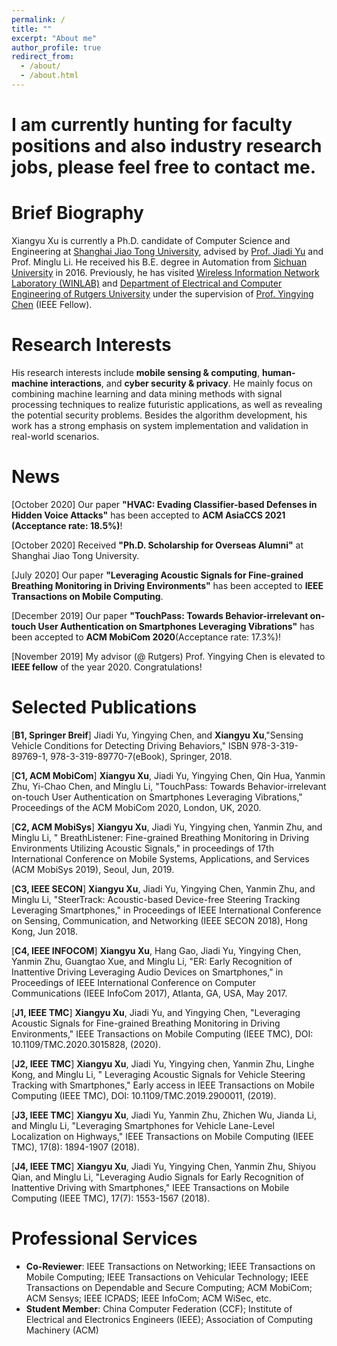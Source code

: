 ```yaml
---
permalink: /
title: ""
excerpt: "About me"
author_profile: true
redirect_from: 
  - /about/
  - /about.html
---
```


I am currently hunting for faculty positions and also industry research jobs, please feel free to contact me.
======

Brief Biography
======
Xiangyu Xu is currently a Ph.D. candidate of Computer Science and Engineering at [Shanghai Jiao Tong University](http://www.sjtu.edu.cn), advised by [Prof. Jiadi Yu](http://www.cs.sjtu.edu.cn/~jdyu/) and Prof. Minglu Li. He received his B.E. degree in Automation from [Sichuan University](http://scu.edu.cn) in 2016. Previously, he has visited [Wireless Information Network Laboratory (WINLAB)](http://winlab.rutgers.edu/) and [Department of Electrical and Computer Engineering of Rutgers University](https://www.ece.rutgers.edu/) under the supervision of [Prof. Yingying Chen](http://www.winlab.rutgers.edu/~yychen/) (IEEE Fellow).



Research Interests
======
His research interests include **mobile sensing & computing**, **human-machine interactions**, and **cyber security & privacy**. He mainly focus on combining machine learning and data mining methods with signal processing techniques to realize futuristic applications, as well as revealing the potential security problems. Besides the algorithm development, his work has a strong emphasis on system implementation and validation in real-world scenarios.

News
======
[October 2020] Our paper **"HVAC: Evading Classifier-based Defenses in Hidden Voice Attacks"** has been accepted to **ACM AsiaCCS 2021 (Acceptance rate: 18.5%)**! 

[October 2020] Received **"Ph.D. Scholarship for Overseas Alumni"** at Shanghai Jiao Tong University.

[July 2020] Our paper **"Leveraging Acoustic Signals for Fine-grained Breathing Monitoring in Driving Environments"** has been accepted to **IEEE Transactions on Mobile Computing**.

[December 2019] Our paper **"TouchPass: Towards Behavior-irrelevant on-touch User Authentication on Smartphones Leveraging Vibrations"** has been accepted to **ACM MobiCom 2020**(Acceptance rate: 17.3%)! 

[November 2019] My advisor (@ Rutgers) Prof. Yingying Chen is elevated to **IEEE fellow** of the year 2020. Congratulations!


Selected Publications
======
[**B1, Springer Breif**] Jiadi Yu, Yingying Chen, and **Xiangyu Xu**,"Sensing Vehicle Conditions for Detecting Driving Behaviors," ISBN 978-3-319-89769-1, 978-3-319-89770-7(eBook), Springer, 2018.

[**C1, ACM MobiCom**] **Xiangyu Xu**, Jiadi Yu, Yingying Chen, Qin Hua, Yanmin Zhu, Yi-Chao Chen, and Minglu Li, "TouchPass: Towards Behavior-irrelevant on-touch User Authentication on Smartphones Leveraging Vibrations," Proceedings of the ACM MobiCom 2020, London, UK, 2020. 

[**C2, ACM MobiSys**] **Xiangyu Xu**, Jiadi Yu, Yingying chen, Yanmin Zhu, and Minglu Li, " BreathListener: Fine-grained Breathing Monitoring in Driving Environments Utilizing Acoustic Signals," in proceedings of 17th International Conference on Mobile Systems, Applications, and Services (ACM MobiSys 2019), Seoul, Jun, 2019.

[**C3, IEEE SECON**] **Xiangyu Xu**, Jiadi Yu, Yingying Chen, Yanmin Zhu, and Minglu Li, "SteerTrack: Acoustic-based Device-free Steering Tracking Leveraging Smartphones," in Proceedings of IEEE International Conference on Sensing, Communication, and Networking (IEEE SECON 2018), Hong Kong, Jun 2018.

[**C4, IEEE INFOCOM**] **Xiangyu Xu**, Hang Gao, Jiadi Yu, Yingying Chen, Yanmin Zhu, Guangtao Xue, and Minglu Li, "ER: Early Recognition of Inattentive Driving Leveraging Audio Devices on Smartphones," in Proceedings of IEEE International Conference on Computer Communications (IEEE InfoCom 2017), Atlanta, GA, USA, May 2017.

[**J1, IEEE TMC**] **Xiangyu Xu**, Jiadi Yu, and Yingying Chen, "Leveraging Acoustic Signals for Fine-grained Breathing Monitoring in Driving Environments," IEEE Transactions on Mobile Computing (IEEE TMC), DOI: 10.1109/TMC.2020.3015828, (2020).

[**J2, IEEE TMC**] **Xiangyu Xu**, Jiadi Yu, Yingying chen, Yanmin Zhu, Linghe Kong, and Minglu Li, " Leveraging Acoustic Signals for Vehicle Steering Tracking with Smartphones," Early access in IEEE Transactions on Mobile Computing (IEEE TMC), DOI: 10.1109/TMC.2019.2900011, (2019).

[**J3, IEEE TMC**] **Xiangyu Xu**, Jiadi Yu, Yanmin Zhu, Zhichen Wu, Jianda Li, and Minglu Li, "Leveraging Smartphones for Vehicle Lane-Level Localization on Highways," IEEE Transactions on Mobile Computing (IEEE TMC), 17(8): 1894-1907 (2018).

[**J4, IEEE TMC**] **Xiangyu Xu**, Jiadi Yu, Yingying Chen, Yanmin Zhu, Shiyou Qian, and Minglu Li, "Leveraging Audio Signals for Early Recognition of Inattentive Driving with Smartphones," IEEE Transactions on Mobile Computing (IEEE TMC), 17(7): 1553-1567 (2018). 


Professional Services
======
* **Co-Reviewer**: IEEE Transactions on Networking; IEEE Transactions on Mobile Computing; IEEE Transactions on Vehicular Technology; IEEE Transactions on Dependable and Secure Computing; ACM MobiCom; ACM Sensys; IEEE ICPADS; IEEE InfoCom; ACM WiSec, etc. 
* **Student Member**: China Computer Federation (CCF); Institute of Electrical and Electronics Engineers (IEEE); Association of Computing Machinery (ACM)
